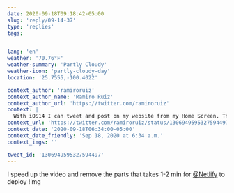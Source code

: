 ```yaml
---
date: 2020-09-18T09:18:42-05:00
slug: 'reply/09-14-37'
type: 'replies'
tags:


lang: 'en'
weather: '70.76°F'
weather-summary: 'Partly Cloudy'
weather-icon: 'partly-cloudy-day'
location: '25.7555,-100.4022'

context_author: 'ramiroruiz'
context_author_name: 'Ramiro Ruiz'
context_author_url: 'https://twitter.com/ramiroruiz'
context: |
  With iOS14 I can tweet and post on my website from my Home Screen. This is amazing!
context_url: 'https://twitter.com/ramiroruiz/status/1306949595327594497?s=12'
context_date: '2020-09-18T06:34:00-05:00'
context_date_friendly: 'Sep 18, 2020 at 6:34 a.m.'
context_imgs: ''

tweet_id: '1306949595327594497'
---
```

I speed up the video and remove the parts that takes 1-2 min for [@Netlify](https://twitter.com/@Netlify) to deploy !img